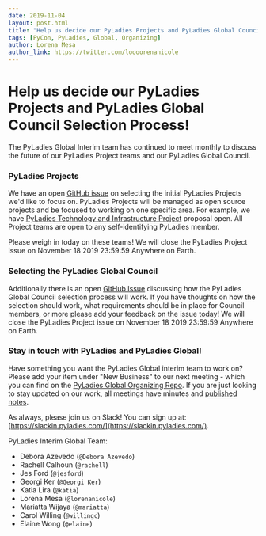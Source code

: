 ```yaml
---
date: 2019-11-04
layout: post.html
title: "Help us decide our PyLadies Projects and PyLadies Global Council Selection Process!"
tags: [PyCon, PyLadies, Global, Organizing]
author: Lorena Mesa
author_link: https://twitter.com/loooorenanicole
---
```



Help us decide our PyLadies Projects and PyLadies Global Council Selection Process!
====================================================================================

The PyLadies Global Interim team has continued to meet monthly to discuss the future of our PyLadies Project teams and our PyLadies Global Council. 


### PyLadies Projects

We have an open [GitHub issue](https://github.com/pyladies/global-organizing/issues/33) on selecting the initial PyLadies Projects we'd like to focus on. PyLadies Projects will be managed as open source projects and be focused to working on one specific area. For example, we have [PyLadies Technology and Infrastructure Project](https://github.com/pyladies/global-organizing/issues/35) proposal open. All Project teams are open to any self-identifying PyLadies member.

Please weigh in today on these teams! We will close the PyLadies Project issue on November 18 2019 23:59:59 Anywhere on Earth.

### Selecting the PyLadies Global Council

Additionally there is an open [GitHub Issue](https://github.com/pyladies/global-organizing/issues/32) discussing how the PyLadies Global Council selection process will work. If you have thoughts on how the selection should work, what requirements should be in place for Council members, or more please add your feedback on the issue today! We will close the PyLadies Project issue on November 18 2019 23:59:59 Anywhere on Earth.

### Stay in touch with PyLadies and PyLadies Global!

Have something you want the PyLadies Global interim team to work on? Please add your item under "New Business" to our next meeting - which you can find on the [PyLadies Global Organizing Repo](https://github.com/pyladies/global-organizing/issues). If you are just looking to stay updated on our work, all meetings have minutes and [published notes](https://github.com/pyladies/global-organizing/tree/master/notes/2019).

As always, please join us on Slack! You can sign up at: [https://slackin.pyladies.com/](https://slackin.pyladies.com/).

PyLadies Interim Global Team:

- Debora Azevedo (`@Debora Azevedo`)
- Rachell Calhoun (`@rachell`)
- Jes Ford (`@jesford`)
- Georgi Ker (`@Georgi Ker`) 
- Katia Lira (`@katia`) 
- Lorena Mesa (`@lorenanicole`) 
- Mariatta Wijaya (`@mariatta`) 
- Carol Willing (`@willingc`) 
- Elaine Wong (`@elaine`)

